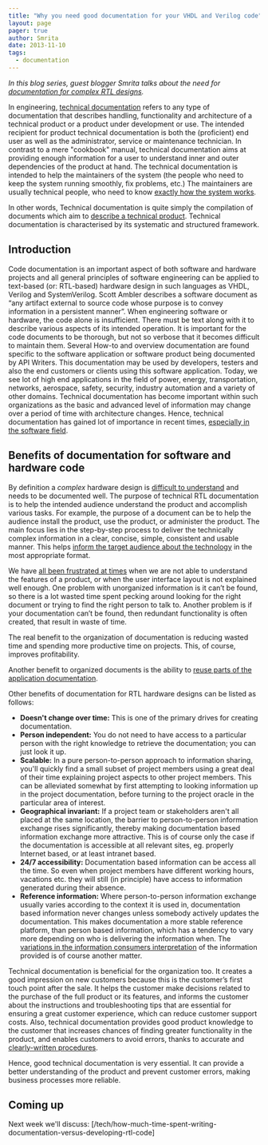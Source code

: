 ```yaml
---
title: "Why you need good documentation for your VHDL and Verilog code"
layout: page 
pager: true
author: Smrita
date: 2013-11-10
tags: 
  - documentation
---
```


<em>In this blog series, guest blogger Smrita talks about the need for
[documentation for complex RTL designs](http://www.sigasi.com/sigasi-doc). </em>

In engineering, [technical documentation](http://en.wikipedia.org/wiki/Technical_documentation)
refers to any type of documentation that describes handling,
functionality and architecture of a technical product or a product under
development or use. The intended recipient for product technical
documentation is both the (proficient) end user as well as the
administrator, service or maintenance technician. In contrast to a mere
"cookbook" manual, technical documentation aims at providing enough
information for a user to understand inner and outer dependencies of the
product at hand. The technical documentation is intended to help the
maintainers of the system (the people who need to keep the system
running smoothly, fix problems, etc.) The maintainers are usually
technical people, who need to know [exactly how the system
works](http://www.igcseict.info/theory/8/docs/index.html).

In other words, Technical documentation is quite simply the compilation
of documents which aim to [describe a technical
product](http://www.tetras.sk/en/stranka/what-is-technical-documentation).
Technical documentation is characterised by its systematic and
structured framework.

Introduction
------------

Code documentation is an important aspect of both software and hardware
projects and all general principles of software engineering can be
applied to text-based (or: RTL-based) hardware design in such languages
as VHDL, Verilog and SystemVerilog.
Scott Ambler describes a software document as “any artifact external to
source code whose purpose is to convey information in a persistent
manner”. When engineering software or hardware, the code alone is insufficient.
There must be text along with it to describe various aspects of its
intended operation.
It is important for the code documents to be thorough, but not so
verbose that it becomes difficult to maintain them. Several How-to and
overview documentation are found specific to the software application or
software product being documented by API Writers. This documentation may
be used by developers, testers and also the end customers or clients
using this software application. Today, we see lot of high end
applications in the field of power, energy, transportation, networks,
aerospace, safety, security, industry automation and a variety of other
domains. Technical documentation has become important within such
organizations as the basic and advanced level of information may change
over a period of time with architecture changes. Hence, technical
documentation has gained lot of importance in recent times, [especially
in the software
field](http://en.wikipedia.org/wiki/Software_documentation#Technical_documentation).

Benefits of documentation for software and hardware code
--------------------------------------------------------

By definition a *complex* hardware design is [difficult to
understand](http://davidlongstreet.wordpress.com/2009/09/09/benefits-to-documentation-yes-there-are-some/)
and needs to be documented well.
The purpose of technical RTL documentation is to help the intended
audience understand the product and accomplish various tasks. For
example, the purpose of a document can be to help the audience install
the product, use the product, or administer the product.
The main focus lies in the step-by-step process to deliver the
technically complex information in a clear, concise, simple, consistent
and usable manner. This helps [inform the target audience about the
technology](http://www.hcltech.com/blogs/engineering-and-rd-services/technical-documentation-benefits-and-significance)
in the most appropriate format.

We have [all been frustrated at times](http://www.hcltech.com/blogs/engineering-and-rd-services/technical-documentation-benefits-and-significance)
when we are not able to understand the features of a product, or when
the user interface layout is not explained well enough. One problem with
unorganized information is it can’t be found, so there is a lot wasted
time spent pecking around looking for the right document or trying to
find the right person to talk to. Another problem is if your
documentation can’t be found, then redundant functionality is often
created, that result in waste of time.

The real benefit to the organization of documentation is reducing wasted
time and spending more productive time on projects. This, of course,
improves profitability.

Another benefit to organized documents is the ability to [reuse parts of the application documentation](http://davidlongstreet.wordpress.com/2009/09/09/benefits-to-documentation-yes-there-are-some/).

Other benefits of documentation for RTL hardware designs can be listed
as follows:

-   **Doesn't change over time:** This is one of the primary drives for
    creating documentation.
-   **Person independent:** You do not need to have access to a
    particular person with the right knowledge to retrieve the
    documentation; you can just look it up.
-   **Scalable:** In a pure person-to-person approach to information
    sharing, you'll quickly find a small subset of project members using
    a great deal of their time explaining project aspects to other
    project members. This can be alleviated somewhat by first attempting
    to looking information up in the project documentation, before
    turning to the project oracle in the particular area of interest.
-   **Geographical invariant:** If a project team or stakeholders aren't
    all placed at the same location, the barrier to person-to-person
    information exchange rises significantly, thereby making
    documentation based information exchange more attractive. This is of
    course only the case if the documentation is accessible at all
    relevant sites, eg. properly Internet based, or at least
    intranet based.
-   **24/7 accessibility:** Documentation based information can be
    access all the time. So even when project members have different
    working hours, vacations etc. they will still (in principle) have
    access to information generated during their absence.
-   **Reference information:** Where person-to-person information
    exchange usually varies according to the context it is used in,
    documentation based information never changes unless somebody
    actively updates the documentation. This makes documentation a more
    stable reference platform, than person based information, which has
    a tendency to vary more depending on who is delivering the
    information when. The [variations in the information consumers
    interpretation](http://mikisseth.blogspot.in/2009/06/cost-and-benefits-of-documentation.html)
    of the information provided is of course another matter.

Technical documentation is beneficial for the organization too. It
creates a good impression on new customers because this is the
customer’s first touch point after the sale. It helps the customer make
decisions related to the purchase of the full product or its features,
and informs the customer about the instructions and troubleshooting tips
that are essential for ensuring a great customer experience, which can
reduce customer support costs. Also, technical documentation provides
good product knowledge to the customer that increases chances of finding
greater functionality in the product, and enables customers to avoid
errors, thanks to accurate and [clearly-written
procedures](http://www.hcltech.com/blogs/engineering-and-rd-services/technical-documentation-benefits-and-significance).

Hence, good technical documentation is very essential. It can provide a
better understanding of the product and prevent customer errors, making
business processes more reliable.

Coming up
---------

Next week we'll discuss: [/tech/how-much-time-spent-writing-documentation-versus-developing-rtl-code]
